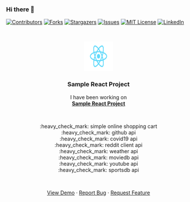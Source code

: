 ### Hi there 👋

<!--
**daniel-yap-aeiou/daniel-yap-aeiou** is a ✨ _special_ ✨ repository because its `README.md` (this file) appears on your GitHub profile.

Here are some ideas to get you started:

- 🔭 I’m currently working on ...
- 🌱 I’m currently learning ...
- 👯 I’m looking to collaborate on ...
- 🤔 I’m looking for help with ...
- 💬 Ask me about ...
- 📫 How to reach me: ...
- 😄 Pronouns: ...
- ⚡ Fun fact: ...
-->

[![Contributors][contributors-shield]][contributors-url]
[![Forks][forks-shield]][forks-url]
[![Stargazers][stars-shield]][stars-url]
[![Issues][issues-shield]][issues-url]
[![MIT License][license-shield]][license-url]
[![LinkedIn][linkedin-shield]][linkedin-url]

<br />
<p align="center">

 <a href="https://github.com/daniel-yap-aeiou/sampleapp">
    <img src="https://github.com/daniel-yap-aeiou/sampleapp/blob/master/static/media/logo.5d5d9eef.svg" alt="Logo" width="80" height="80">
  </a>
  
<h3 align="center">Sample React Project</h3>

  <p align="center">
    I have been working on 
    <br />
    <a href="https://github.com/daniel-yap-aeiou/sampleapp" target="_blank"><strong>Sample React Project</strong></a>
   </p>
   <br />
   <p align="center">
     :heavy_check_mark: simple online shopping cart <br />
     :heavy_check_mark: github api <br />
     :heavy_check_mark: covid19 api <br />
     :heavy_check_mark: reddit client api <br />
     :heavy_check_mark: weather api <br />
     :heavy_check_mark: moviedb api <br />
     :heavy_check_mark: youtube api <br />
     :heavy_check_mark: sportsdb api <br />
   </p>
   <br />
  <p align="center">
    <a href="https://daniel-yap-aeiou.github.io/sampleapp/" target="_blank">View Demo</a>
    ·
    <a href="https://github.com/daniel-yap-aeiou/sampleapp/issues" target="_blank">Report Bug</a>
    ·
    <a href="https://github.com/daniel-yap-aeiou/sampleapp/issues" target="_blank">Request Feature</a>
  </p>
</p>

<!-- MARKDOWN LINKS & IMAGES -->
<!-- https://www.markdownguide.org/basic-syntax/#reference-style-links -->
[contributors-shield]: https://img.shields.io/github/contributors/daniel-yap-aeiou/sampleapp.svg?style=flat-square
[contributors-url]: https://github.com/daniel-yap-aeiou/sampleapp/graphs/contributors
[forks-shield]: https://img.shields.io/github/forks/daniel-yap-aeiou/sampleapp.svg?style=flat-square
[forks-url]: https://github.com/daniel-yap-aeiou/sampleapp/network/members
[stars-shield]: https://img.shields.io/github/stars/daniel-yap-aeiou/sampleapp.svg?style=flat-square
[stars-url]: https://github.com/daniel-yap-aeiou/sampleapp/stargazers
[issues-shield]: https://img.shields.io/github/issues/sampleapp/sampleapp.svg?style=flat-square
[issues-url]: https://github.com/daniel-yap-aeiou/sampleapp/issues
[license-shield]: https://img.shields.io/github/license/daniel-yap-aeiou/daniel-yap-aeiou.svg?style=flat-square
[license-url]: https://github.com/daniel-yap-aeiou/daniel-yap-aeiou/blob/master/LICENSE.txt
[linkedin-shield]: https://img.shields.io/badge/-LinkedIn-black.svg?style=flat-square&logo=linkedin&colorB=555
[linkedin-url]: https://linkedin.com/in/daniel-yap-aeiou
